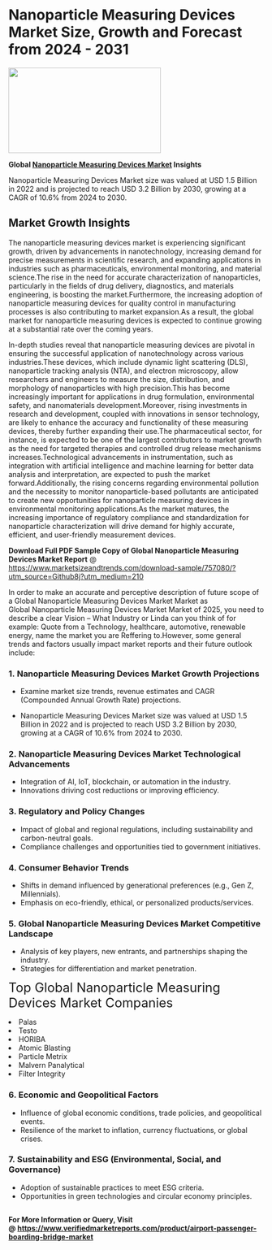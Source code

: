<H1>Nanoparticle Measuring Devices Market Size, Growth and Forecast from 2024 - 2031</H1><img class="aligncenter size-medium wp-image-584254" src="https://thirdeyenews.in/wp-content/uploads/2024/09/Global-Market-Research-300x168.jpeg" alt="" width="300" height="168" /><p><strong>Global&nbsp;<a href="https://www.marketsizeandtrends.com/download-sample/757080/?utm_source=Github8j?utm_medium=210">Nanoparticle Measuring Devices Market</a> Insights</strong></p><p>Nanoparticle Measuring Devices Market size was valued at USD 1.5 Billion in 2022 and is projected to reach USD 3.2 Billion by 2030, growing at a CAGR of 10.6% from 2024 to 2030.</p><p><h2>Market Growth Insights</h2> <p>The nanoparticle measuring devices market is experiencing significant growth, driven by advancements in nanotechnology, increasing demand for precise measurements in scientific research, and expanding applications in industries such as pharmaceuticals, environmental monitoring, and material science.The rise in the need for accurate characterization of nanoparticles, particularly in the fields of drug delivery, diagnostics, and materials engineering, is boosting the market.Furthermore, the increasing adoption of nanoparticle measuring devices for quality control in manufacturing processes is also contributing to market expansion.As a result, the global market for nanoparticle measuring devices is expected to continue growing at a substantial rate over the coming years.</p> <p>In-depth studies reveal that nanoparticle measuring devices are pivotal in ensuring the successful application of nanotechnology across various industries.These devices, which include dynamic light scattering (DLS), nanoparticle tracking analysis (NTA), and electron microscopy, allow researchers and engineers to measure the size, distribution, and morphology of nanoparticles with high precision.This has become increasingly important for applications in drug formulation, environmental safety, and nanomaterials development.Moreover, rising investments in research and development, coupled with innovations in sensor technology, are likely to enhance the accuracy and functionality of these measuring devices, thereby further expanding their use.The pharmaceutical sector, for instance, is expected to be one of the largest contributors to market growth as the need for targeted therapies and controlled drug release mechanisms increases.Technological advancements in instrumentation, such as integration with artificial intelligence and machine learning for better data analysis and interpretation, are expected to push the market forward.Additionally, the rising concerns regarding environmental pollution and the necessity to monitor nanoparticle-based pollutants are anticipated to create new opportunities for nanoparticle measuring devices in environmental monitoring applications.As the market matures, the increasing importance of regulatory compliance and standardization for nanoparticle characterization will drive demand for highly accurate, efficient, and user-friendly measurement devices.<p><span class=""><strong>Download Full PDF Sample Copy of Global Nanoparticle Measuring Devices Market Report</strong> @ <a href="https://www.marketsizeandtrends.com/download-sample/757080/?utm_source=Github8j?utm_medium=210" target="_blank">https://www.marketsizeandtrends.com/download-sample/757080/?utm_source=Github8j?utm_medium=210</a></span></p><p>In order to make an accurate and perceptive description of future scope of a Global&nbsp;Nanoparticle Measuring Devices Market Market as Global&nbsp;Nanoparticle Measuring Devices Market Market of 2025, you need to describe a clear Vision &ndash; What Industry or Linda can you think of for example: Quote from a Technology, healthcare, automotive, renewable energy, name the market you are Reffering to.However, some general trends and factors usually impact market reports and their future outlook include:</p><h3>1.&nbsp;<strong>Nanoparticle Measuring Devices Market Growth Projections</strong></h3><ul><li>Examine market size trends, revenue estimates and CAGR (Compounded Annual Growth Rate) projections.</li><li><p>Nanoparticle Measuring Devices Market size was valued at USD 1.5 Billion in 2022 and is projected to reach USD 3.2 Billion by 2030, growing at a CAGR of 10.6% from 2024 to 2030.</p></li></ul><h3>2.&nbsp;<strong>Nanoparticle Measuring Devices Market Technological Advancements</strong></h3><ul><li>Integration of AI, IoT, blockchain, or automation in the industry.</li><li>Innovations driving cost reductions or improving efficiency.</li></ul><h3>3.&nbsp;<strong>Regulatory and Policy Changes</strong></h3><ul><li>Impact of global and regional regulations, including sustainability and carbon-neutral goals.</li><li>Compliance challenges and opportunities tied to government initiatives.</li></ul><h3>4.&nbsp;<strong>Consumer Behavior Trends</strong></h3><ul><li>Shifts in demand influenced by generational preferences (e.g., Gen Z, Millennials).</li><li>Emphasis on eco-friendly, ethical, or personalized products/services.</li></ul><h3>5.&nbsp;<strong>Global Nanoparticle Measuring Devices Market Competitive Landscape</strong></h3><ul><li>Analysis of key players, new entrants, and partnerships shaping the industry.</li><li>Strategies for differentiation and market penetration.</li></ul><p data-pm-slice="1 1 []"><span style="color: inherit; font-family: inherit; font-size: 25px;">Top Global Nanoparticle Measuring Devices Market Companies</span></p><div class="" data-test-id=""><p><li>Palas</li><li> Testo</li><li> HORIBA</li><li> Atomic Blasting</li><li> Particle Metrix</li><li> Malvern Panalytical</li><li> Filter Integrity</li></p></div><h3>6.&nbsp;<strong>Economic and Geopolitical Factors</strong></h3><ul><li>Influence of global economic conditions, trade policies, and geopolitical events.</li><li>Resilience of the market to inflation, currency fluctuations, or global crises.</li></ul><h3>7.&nbsp;<strong>Sustainability and ESG (Environmental, Social, and Governance)</strong></h3><ul><li>Adoption of sustainable practices to meet ESG criteria.</li><li>Opportunities in green technologies and circular economy principles.</li></ul><h2><strong style="font-size: 14px;">For More Information or Query, Visit @&nbsp;</strong><a style="background-color: #ffffff; font-size: 14px;" href="https://www.marketsizeandtrends.com/report/nanoparticle-measuring-devices-market/" target="_blank">https://www.verifiedmarketreports.com/product/airport-passenger-boarding-bridge-market</a></h2>
